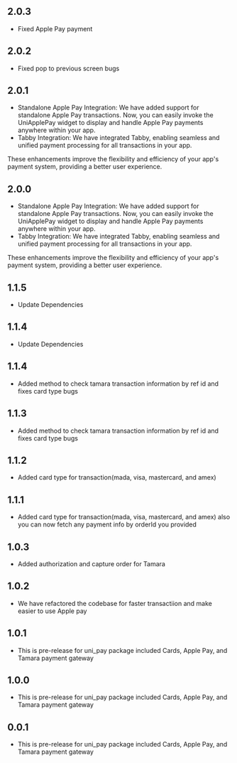 ## 2.0.3

- Fixed Apple Pay payment

## 2.0.2

- Fixed pop to previous screen bugs

## 2.0.1

- Standalone Apple Pay Integration: We have added support for standalone Apple Pay transactions. Now, you can easily invoke the UniApplePay widget to display and handle Apple Pay payments anywhere within your app.
- Tabby Integration: We have integrated Tabby, enabling seamless and unified payment processing for all transactions in your app.

These enhancements improve the flexibility and efficiency of your app's payment system, providing a better user experience.

## 2.0.0

- Standalone Apple Pay Integration: We have added support for standalone Apple Pay transactions. Now, you can easily invoke the UniApplePay widget to display and handle Apple Pay payments anywhere within your app.
- Tabby Integration: We have integrated Tabby, enabling seamless and unified payment processing for all transactions in your app.

These enhancements improve the flexibility and efficiency of your app's payment system, providing a better user experience.

## 1.1.5

- Update Dependencies

## 1.1.4

- Update Dependencies

## 1.1.4

- Added method to check tamara transaction information by ref id and fixes card type bugs

## 1.1.3

- Added method to check tamara transaction information by ref id and fixes card type bugs

## 1.1.2

- Added card type for transaction(mada, visa, mastercard, and amex)

## 1.1.1

- Added card type for transaction(mada, visa, mastercard, and amex) also you can now fetch any payment info by orderId you provided

## 1.0.3

- Added authorization and capture order for Tamara

## 1.0.2

- We have refactored the codebase for faster transactiion and make easier to use Apple pay

## 1.0.1

- This is pre-release for uni_pay package included Cards, Apple Pay, and Tamara payment gateway

## 1.0.0

- This is pre-release for uni_pay package included Cards, Apple Pay, and Tamara payment gateway

## 0.0.1

- This is pre-release for uni_pay package included Cards, Apple Pay, and Tamara payment gateway
